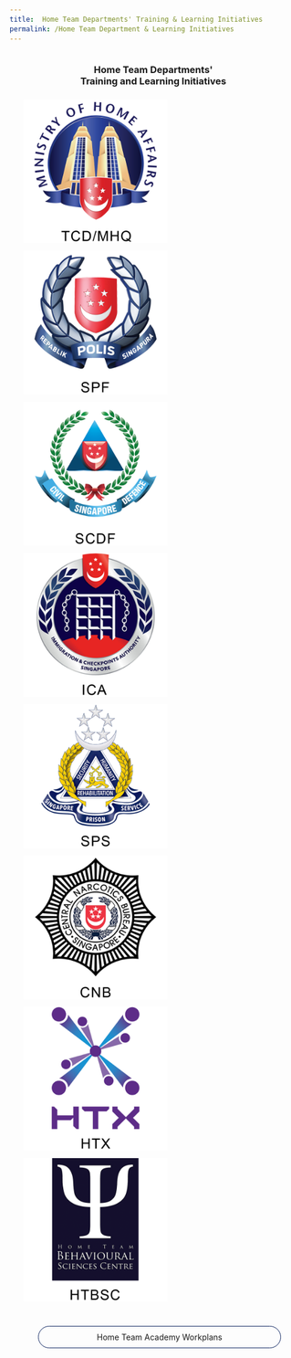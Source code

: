```yaml
---
title:  Home Team Departments' Training & Learning Initiatives
permalink: /Home Team Department & Learning Initiatives
---
```

<style>
.sections{
  overflow:hidden;
}
.icon{
  width:33.33%;
  float: left;
  padding: 1% 5%;
  height: fit-content;
}
.icon img{
   width:100%;
}
.headers{
   text-align:center;
 }
  .button{
    text-align:center;
    color:#0a215d!important;
    padding:10px;
    border:solid 1px #0a215d;
    border-radius:30px;
    background:transparent;
    width:40%;
    margin: 0 30%;
  }
.button:hover{
    color:#fff!important;
    background:#0a215d;
  }
.button a:hover{
    color:#fff!important;
  }
@media screen and (max-width: 960px){
	.icon{
	  	width:50%;
	}
	.button{
	    padding:10px;
	    width:80%;
	    margin: 0 10%;
	  }
  }
</style>
<div class="sections">
  <div class="headers">
    <h3>Home Team Departments' <br> Training and Learning Initiatives</h3>
  </div>
  <div>
    <a href="/Home Team Department & Learning Initiatives/Training & Competency Development Division/" class="icon">
        <img src="images/logo/MHQ.png">
    </a>
    <a href="/Home Team Department & Learning Initiatives/Singapore Police Force/" class="icon">
        <img src="images/logo/SPF.png">
    </a>
    <a href="/Home Team Department & Learning Initiatives/Singapore Civil Defence Force/" class="icon">
        <img src="images/logo/SCDF.png">
    </a>
    <a href="/Home Team Department & Learning Initiatives/Immigration & Checkpoints Authority/" class="icon">
        <img src="images/logo/ICA.png">
    </a>
    <a href="/Home Team Department & Learning Initiatives/Singapore Prison Service/" class="icon">
        <img src="images/logo/SPS.png">
    </a>
    <a href="/Home Team Department & Learning Initiatives/Central Narcotics Bureau/" class="icon">
        <img src="images/logo/CNB.png">
    </a>
    <a href="/Home Team Department & Learning Initiatives/Home Team Science and Technology Agency/" class="icon">
        <img src="images/logo/HTX.png">
    </a>
    <a href="/Home Team Department & Learning Initiatives/Home Team Behavioural Sciences Centre/" class="icon">
        <img src="images/logo/HTBSC.png">
    </a>
  </div>
</div>
<br><br>
<div class="button">
	<a style="text-align: center;text-decoration: none!important;" href="/HTA_Workplans">Home Team Academy Workplans</a>
</div>
<br>
